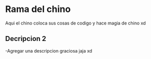 # Rama del chino
Aqui el chino coloca sus cosas de codigo y hace magia de chino xd
## Decripcion 2
-Agregar una descripcion graciosa jaja xd